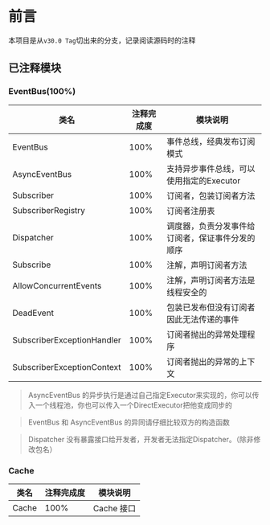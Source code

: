 # 前言

本项目是从`v30.0 Tag`切出来的分支，记录阅读源码时的注释

## 已注释模块

### EventBus(100%)

类名|注释完成度| 模块说明
---|---|---
EventBus| 100%| 事件总线，经典发布订阅模式
AsyncEventBus| 100%| 支持异步事件总线，可以使用指定的Executor
Subscriber| 100%| 订阅者，包装订阅者方法
SubscriberRegistry | 100% | 订阅者注册表
Dispatcher|100%| 调度器，负责分发事件给订阅者，保证事件分发的顺序
Subscribe| 100% | 注解，声明订阅者方法
AllowConcurrentEvents| 100% | 注解，声明订阅者方法是线程安全的
DeadEvent| 100% | 包装已发布但没有订阅者因此无法传递的事件
SubscriberExceptionHandler|100%|订阅者抛出的异常处理程序
SubscriberExceptionContext|100%|订阅者抛出的异常的上下文

> AsyncEventBus 的异步执行是通过自己指定Executor来实现的，你可以传入一个线程池，你也可以传入一个DirectExecutor把他变成同步的

> EventBus 和 AsyncEventBus 的异同请仔细比较双方的构造函数

> Dispatcher 没有暴露接口给开发者，开发者无法指定Dispatcher。（除非修改包名）

### Cache

类名|注释完成度| 模块说明
---|---|---
Cache| 100%| Cache 接口
